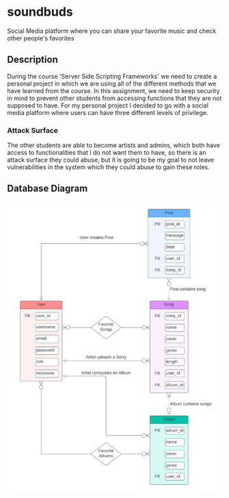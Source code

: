 # soundbuds
Social Media platform where you can share your favorite music and check other people's favorites

## Description
During the course 'Server Side Scripting Frameworks' we need to create a personal project in which we are using all of the different methods that we have learned from the course. In this assignment, we need to keep security in mind to prevent other students from accessing functions that they are not supposed to have. For my personal project I decided to go with a social media platform where users can have three different levels of privilege. 

### Attack Surface
The other students are able to become artists and admins, which both have access to functionalities that I do not want them to have, so there is an attack surface they could abuse, but it is going to be my goal to not leave vulnerabilities in the system which they could abuse to gain these roles.

## Database Diagram
![Database Diagram](database_diagram/SSSF%20Personal%20Project%20Diagram.png)
